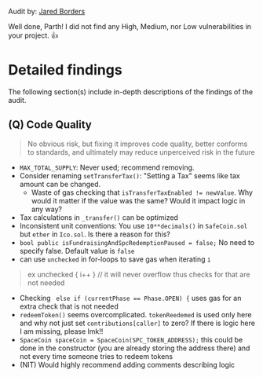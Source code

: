 Audit by: [Jared Borders](https://github.com/JaredBorders)

Well done, Parth! I did not find any High, Medium, nor Low vulnerabilities in your project. 👍

# Detailed findings
The following section(s) include in-depth descriptions of the findings of the audit.

## (Q) Code Quality
> No obvious risk, but fixing it improves code quality, better conforms to standards, and ultimately may reduce unperceived risk in the future

* `MAX_TOTAL_SUPPLY`: Never used; recommend removing.
* Consider renaming `setTransferTax()`: "Setting a Tax" seems like tax amount can be changed.
    * Waste of gas checking that `isTransferTaxEnabled != newValue`. Why would it matter if the value was the same? Would it impact logic in any way?
* Tax calculations in `_transfer()` can be optimized
* Inconsistent unit conventions: You use `10**decimals()` in `SafeCoin.sol` but `ether` in `Ico.sol`. Is there a reason for this?
* `bool public isFundraisingAndSpcRedemptionPaused = false;` No need to specify false. Default value is `false`
* can use `unchecked` in for-loops to save gas when iterating `i`
> ex unchecked { i++ } // it will never overflow thus checks for that are not needed
* Checking ` else if (currentPhase == Phase.OPEN) {` uses gas for an extra check that is not needed
* `redeemToken()` seems overcomplicated. `tokenReedemed` is used only here and why not just set `contributions[caller]` to zero? If there is logic here I am missing, please lmk!!
* `SpaceCoin spaceCoin = SpaceCoin(SPC_TOKEN_ADDRESS);` this could be done in the constructor (you are already storing the address there) and not every time someone tries to redeem tokens
* (NIT) Would highly recommend adding comments describing logic